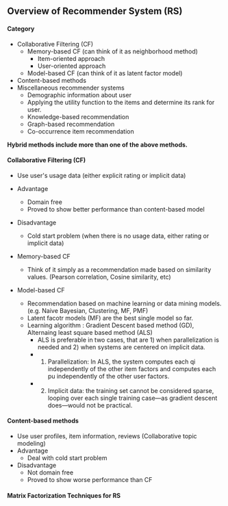 ## Overview of Recommender System (RS)

#### Category
- Collaborative Filtering (CF)
  - Memory-based CF (can think of it as neighborhood method)
    - Item-oriented approach
    - User-oriented approach
  - Model-based CF (can think of it as latent factor model)
- Content-based methods
- Miscellaneous recommender systems
  - Demographic information about user
  - Applying the utility function to the items and determine its rank for user.
  - Knowledge-based recommendation
  - Graph-based recommendation
  - Co-occurrence item recommendation
  
**Hybrid methods include more than one of the above methods.**

#### Collaborative Filtering (CF)
- Use user's usage data (either explicit rating or implicit data)
- Advantage
  - Domain free
  - Proved to show better performance than content-based model
- Disadvantage
  - Cold start problem (when there is no usage data, either rating or implicit data)
  
- Memory-based CF
  - Think of it simply as a recommendation made based on similarity values. (Pearson correlation, Cosine similarity, etc)
- Model-based CF
  - Recommendation based on machine learning or data mining models. (e.g. Naive Bayesian, Clustering, MF, PMF)
  - Latent facotr models (MF) are the best single model so far.
  - Learning algorithm : Gradient Descent based method (GD), Alternaing least square based method (ALS)
    - ALS is preferable in two cases, that are 1) when parallelization is needed and 2) when systems are centered on implicit data.
    - 1) Parallelization: In ALS, the system computes each qi independently of the other item factors and computes each pu independently of the other user factors.
    - 2) Implicit data: the training set cannot be considered sparse, looping over each single training case—as gradient descent does—would not be practical.

#### Content-based methods
- Use user profiles, item information, reviews (Collaborative topic modeling)
- Advantage
  - Deal with cold start problem
- Disadvantage
  - Not domain free
  - Proved to show worse performance than CF

#### Matrix Factorization Techniques for RS

